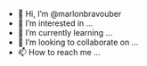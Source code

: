- 👋 Hi, I’m @marlonbravouber
- 👀 I’m interested in ...
- 🌱 I’m currently learning ...
- 💞️ I’m looking to collaborate on ...
- 📫 How to reach me ...

<!---
marlonbravouber/marlonbravouber is a ✨ special ✨ repository because its `README.md` (this file) appears on your GitHub profile.
You can click the Preview link to take a look at your changes.
--->
